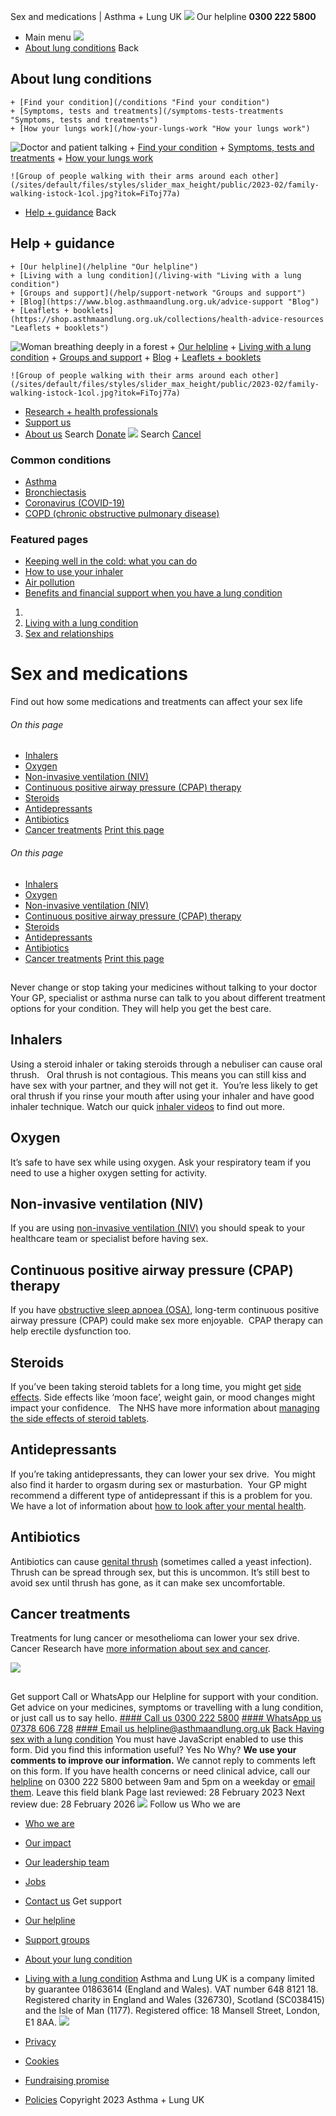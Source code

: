 
Sex and medications | Asthma + Lung UK
 [![](/themes/custom/asthma-lung-uk/images/aluk-logo.png)](/ "Homepage")
 Our helpline **0300 222 5800**
* Main menu
![](/wingsuit/asthma-lung-uk/images/aluk-logo.png)
* [About lung conditions](#about "About lung conditions")
 Back
 
## About lung conditions
	+ [Find your condition](/conditions "Find your condition")
	+ [Symptoms, tests and treatments](/symptoms-tests-treatments "Symptoms, tests and treatments")
	+ [How your lungs work](/how-your-lungs-work "How your lungs work")
![Doctor and patient talking](/sites/default/files/styles/slider_max_height/public/2023-02/119589.jpg?itok=IfMKqhqJ)
	+ [Find your condition](/conditions)
	+ [Symptoms, tests and treatments](/symptoms-tests-treatments)
	+ [How your lungs work](/how-your-lungs-work)
	
	
	![Group of people walking with their arms around each other](/sites/default/files/styles/slider_max_height/public/2023-02/family-walking-istock-1col.jpg?itok=FiToj77a)
* [Help + guidance](#get-support "Help + guidance")
 Back
 
## Help + guidance
	+ [Our helpline](/helpline "Our helpline")
	+ [Living with a lung condition](/living-with "Living with a lung condition")
	+ [Groups and support](/help/support-network "Groups and support")
	+ [Blog](https://www.blog.asthmaandlung.org.uk/advice-support "Blog")
	+ [Leaflets + booklets](https://shop.asthmaandlung.org.uk/collections/health-advice-resources "Leaflets + booklets")
![Woman breathing deeply in a forest](/sites/default/files/styles/slider_max_height/public/2023-02/A%2BLUK%20Generic73.jpg?itok=IY-jWei3)
	+ [Our helpline](/helpline)
	+ [Living with a lung condition](/living-with)
	+ [Groups and support](/help/support-network)
	+ [Blog](https://www.blog.asthmaandlung.org.uk/advice-support)
	+ [Leaflets + booklets](https://shop.asthmaandlung.org.uk/collections/health-advice-resources "Leaflets and booklets about lung conditions")
	
	
	![Group of people walking with their arms around each other](/sites/default/files/styles/slider_max_height/public/2023-02/family-walking-istock-1col.jpg?itok=FiToj77a)
* [Research + health professionals](/research-health-professionals "Research + health professionals")
* [Support us](/support-us "Support us")
* [About us](/about-us "About us")
Search
[Donate](https://action.asthmaandlung.org.uk/page/99720/donate/1?ea_tracking_id=General_WebsiteALUK_Header_Regular "Donate") 
 [![](/themes/custom/asthma-lung-uk/images/aluk-logo.png)](/ "Homepage")
Search
[Cancel](#)
### Common conditions
* [Asthma](/conditions/asthma)
* [Bronchiectasis](/conditions/bronchiectasis)
* [Coronavirus (COVID-19)](/conditions/coronavirus)
* [COPD (chronic obstructive pulmonary disease)](/conditions/copd-chronic-obstructive-pulmonary-disease)
### Featured pages
* [Keeping well in the cold: what you can do](/living-with/cold-weather)
* [How to use your inhaler](/living-with/inhaler-videos)
* [Air pollution](/living-with/air-pollution)
* [Benefits and financial support when you have a lung condition](/living-with/benefits)
1. 
3. [Living with a lung condition](/living-with)
5. [Sex and relationships](/living-with/sex)
# Sex and medications
Find out how some medications and treatments can affect your sex life
###### On this page
* [Inhalers](#inhalers)
* [Oxygen](#oxygen)
* [Non-invasive ventilation (NIV)](#non-invasive-ventilation-niv)
* [Continuous positive airway pressure (CPAP) therapy](#continuous-positive-airway-pressure-cpap-therapy)
* [Steroids](#steroids)
* [Antidepressants](#antidepressants)
* [Antibiotics](#antibiotics)
* [Cancer treatments](#cancer-treatments)
[Print this page](javascript:window.print();) 
###### On this page
* [Inhalers](#inhalers)
* [Oxygen](#oxygen)
* [Non-invasive ventilation (NIV)](#non-invasive-ventilation-niv)
* [Continuous positive airway pressure (CPAP) therapy](#continuous-positive-airway-pressure-cpap-therapy)
* [Steroids](#steroids)
* [Antidepressants](#antidepressants)
* [Antibiotics](#antibiotics)
* [Cancer treatments](#cancer-treatments)
[Print this page](javascript:window.print();) 
## 
 Never change or stop taking your medicines without talking to your doctor
Your GP, specialist or asthma nurse can talk to you about different treatment options for your condition. They will help you get the best care.
## Inhalers
Using a steroid inhaler or taking steroids through a nebuliser can cause oral thrush.  
Oral thrush is not contagious. This means you can still kiss and have sex with your partner, and they will not get it. 
You’re less likely to get oral thrush if you rinse your mouth after using your inhaler and have good inhaler technique. Watch our quick [inhaler videos](https://www.asthma.org.uk/advice/inhaler-videos/) to find out more. 
## Oxygen
It’s safe to have sex while using oxygen. Ask your respiratory team if you need to use a higher oxygen setting for activity.  
## Non-invasive ventilation (NIV)
If you are using [non-invasive ventilation (NIV)](https://www.blf.org.uk/support-for-you/copd/treatment) you should speak to your healthcare team or specialist before having sex.
## Continuous positive airway pressure (CPAP) therapy
If you have [obstructive sleep apnoea (OSA)](https://www.blf.org.uk/support-for-you/osa), long-term continuous positive airway pressure (CPAP) could make sex more enjoyable. 
CPAP therapy can help erectile dysfunction too. 
## Steroids
If you’ve been taking steroid tablets for a long time, you might get [side effects](https://www.asthma.org.uk/advice/severe-asthma/treating-severe-asthma/steroids-long-term-use/#risks). Side effects like ‘moon face’, weight gain, or mood changes might impact your confidence.  
The NHS have more information about [managing the side effects of steroid tablets](https://www.nhs.uk/conditions/steroid-tablets/#side-effects). 
## Antidepressants
If you’re taking antidepressants, they can lower your sex drive.  You might also find it harder to orgasm during sex or masturbation.  Your GP might recommend a different type of antidepressant if this is a problem for you. 
We have a lot of information about [how to look after your mental health](/living-with/mental-health "Mental health and well-being"). 
## Antibiotics
Antibiotics can cause [genital thrush](https://www.nhs.uk/conditions/thrush-in-men-and-women/) (sometimes called a yeast infection). Thrush can be spread through sex, but this is uncommon. It’s still best to avoid sex until thrush has gone, as it can make sex uncomfortable.
## Cancer treatments
Treatments for lung cancer or mesothelioma can lower your sex drive. Cancer Research have [more information about sex and cancer](https://www.cancerresearchuk.org/about-cancer/coping/physically/sex/low-sex-drive).
 
![](/themes/custom/asthma-lung-uk/images/slash-forward.png)
## 
 Get support
Call or WhatsApp our Helpline for support with your condition. Get advice on your medicines, symptoms or travelling with a lung condition, or just call us to say hello.
[#### Call us
 0300 222 5800](tel:+443002225800)
[#### WhatsApp us
 07378 606 728](https://wa.me/447378606728)
[#### Email us
 helpline@asthmaandlung.org.uk](mailto:helpline@asthmaandlung.org.uk)
[Back
Having sex with a lung condition](/living-with/sex/having-sex)
You must have JavaScript enabled to use this form.
Did you find this information useful?
Yes
No
Why?
**We use your comments to improve our information.** We cannot reply to comments left on this form. If you have health concerns or need clinical advice, call our [helpline](/helpline) on 0300 222 5800 between 9am and 5pm on a weekday or [email them](/helpline).
Leave this field blank
Page last reviewed: 
28 February 2023
Next review due: 
28 February 2026
 [![](/sites/default/files/2023-01/footer-logo%20%281%29.png)](/ "Homepage")
Follow us
 Who we are
 
* [Who we are](/about-us/who-we-are)
* [Our impact](/about-us/our-impact)
* [Our leadership team](/about-us/our-leadership-team)
* [Jobs](/work-us)
* [Contact us](/about-us/contact-us)
 Get support
 
* [Our helpline](/helpline)
* [Support groups](/help/support-network)
* [About your lung condition](/conditions)
* [Living with a lung condition](/living-with)
Asthma and Lung UK is a company limited by guarantee 01863614 (England and Wales). VAT number 648 8121 18.
Registered charity in England and Wales (326730), Scotland (SC038415) and the Isle of Man (1177). Registered office: 18 Mansell Street, London, E1 8AA.
[![](/sites/default/files/2023-01/reg-logo%20%281%29.png)](https://www.fundraisingregulator.org.uk)
![]()
![]()
* [Privacy](/privacy-policy)
* [Cookies](/cookies-how-we-use-them)
* [Fundraising promise](/fundraising-promise)
* [Policies](/about-us/policies)
 Copyright 2023 Asthma + Lung UK
 
